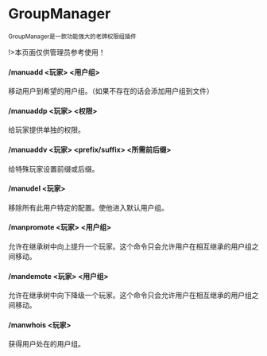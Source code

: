 # GroupManager

<small>GroupManager是一款功能强大的老牌权限组插件</small>

!>本页面仅供管理员参考使用！

#### /manuadd &lt;玩家&gt; &lt;用户组&gt;

移动用户到希望的用户组。（如果不存在的话会添加用户组到文件）

#### /manuaddp &lt;玩家&gt; &lt;权限&gt;

给玩家提供单独的权限。

#### /manuaddv &lt;玩家&gt; &lt;prefix/suffix&gt; &lt;所需前后缀&gt;

给特殊玩家设置前缀或后缀。

#### /manudel &lt;玩家&gt;

移除所有此用户特定的配置。使他进入默认用户组。

#### /manpromote &lt;玩家&gt; &lt;用户组&gt;

允许在继承树中向上提升一个玩家。这个命令只会允许用户在相互继承的用户组之间移动。

#### /mandemote &lt;玩家&gt; &lt;用户组&gt;

允许在继承树中向下降级一个玩家。这个命令只会允许用户在相互继承的用户组之间移动。

#### /manwhois &lt;玩家&gt;

获得用户处在的用户组。

